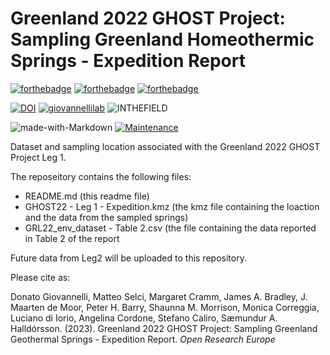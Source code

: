 # Greenland 2022 GHOST Project: Sampling Greenland Homeothermic Springs - Expedition Report

[![forthebadge](https://forthebadge.com/images/badges/cc-by.svg)](https://forthebadge.com)
[![forthebadge](https://forthebadge.com/images/badges/powered-by-coffee.svg)](https://forthebadge.com)
[![forthebadge](https://forthebadge.com/images/badges/built-with-science.svg)](https://forthebadge.com)

[![DOI](https://zenodo.org/badge/524056274.svg)](https://zenodo.org/doi/10.5281/zenodo.10378679)
[![giovannellilab](https://img.shields.io/badge/BY-Giovannelli_Lab-blue)](http://dgiovannelli.github.io)
![INTHEFIELD](https://img.shields.io/badge/MADE-In_the_Field-yellowgreen)

![made-with-Markdown](https://img.shields.io/badge/Made_with-Sweat_&_Mosquitoes-red.svg)
[![Maintenance](https://img.shields.io/badge/Maintained%3F-yes-green.svg)](https://GitHub.com/Naereen/StrapDown.js/graphs/commit-activity)


Dataset and sampling location associated with the Greenland 2022 GHOST Project Leg 1.

The reposeitory contains the following files:

- README.md (this readme file)
- GHOST22 - Leg 1 - Expedition.kmz (the kmz file containing the loaction and the data from the sampled springs)
- GRL22_env_dataset - Table 2.csv (the file containing the data reported in Table 2 of the report


Future data from Leg2 will be uploaded to this repository.

Please cite as:

Donato Giovannelli, Matteo Selci, Margaret Cramm, James A. Bradley, J. Maarten de Moor, Peter H. Barry, Shaunna M. Morrison, Monica Correggia, Luciano di Iorio, Angelina Cordone, Stefano Caliro, Sæmundur A. Halldórsson. (2023). Greenland 2022 GHOST Project: Sampling Greenland Geothermal Springs - Expedition Report. _Open Research Europe_

